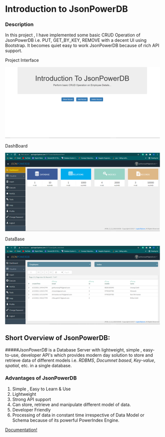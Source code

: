 # **Introduction to JsonPowerDB**

### Description

In this project , I have implemented some basic CRUD Operation of JsonPowerDB i.e. PUT, GET_BY_KEY, REMOVE with a decent UI using Bootstrap. It becomes quiet easy to work JsonPowerDB because of rich API support.

Project Interface

![UI](https://github.com/CodeWizard99/JsonPowerDB/blob/master/images/homepage.png)

DashBoard

![JsonPowerDB DashBoard](https://github.com/CodeWizard99/JsonPowerDB/blob/master/images/dashboard.png)

DataBase

![Employee Databaase](https://github.com/CodeWizard99/JsonPowerDB/blob/master/images/PUT/img3.png)



## Short Overview of JsonPowerDB:
*#####JsonPowerDB* is a Database Server with lightweight, simple , easy-to-use, developer API's which provides modern day solution to store and retrieve data of different models i.e. _RDBMS_, _Documnet based_, _Key-value_, _spatial_, etc. in a single database.


### Advantages of **JsonPowerDB**

1. Simple , Easy to Learn & Use
2. Lightweight
3. Strong API support
4. Can store, retrieve and manipulate different model of data.
5. Developer Friendly 
6. Processing of data in constant time irrespective of Data Model or Schema because of its powerful PowerIndex Engine.

[Documentation!](https://login2explore.com/jpdb/docs.html)
